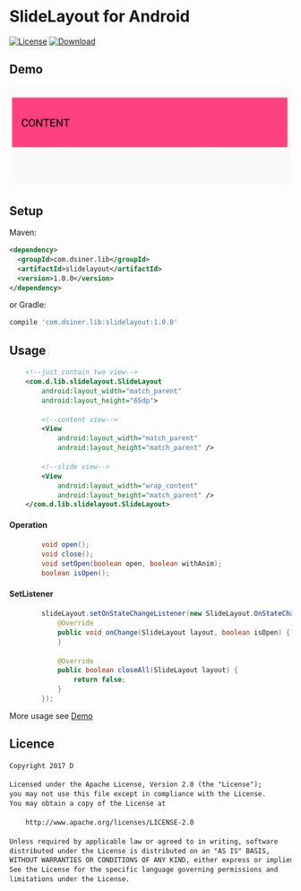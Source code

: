 # SlideLayout for Android

[![License](https://img.shields.io/badge/license-Apache%202-green.svg)](https://www.apache.org/licenses/LICENSE-2.0)
[ ![Download](https://api.bintray.com/packages/dsiner/maven/slidelayout/images/download.svg) ](https://bintray.com/dsiner/maven/slidelayout/_latestVersion)

## Demo
![](https://github.com/Dsiner/Resouce/blob/master/lib/SlideLayout/slidelayout.gif)

## Setup
Maven:
```xml
<dependency>
  <groupId>com.dsiner.lib</groupId>
  <artifactId>slidelayout</artifactId>
  <version>1.0.0</version>
</dependency>
```
or Gradle:
```groovy
compile 'com.dsiner.lib:slidelayout:1.0.0'
```


## Usage
```xml
    <!--just contain two view-->
    <com.d.lib.slidelayout.SlideLayout
        android:layout_width="match_parent"
        android:layout_height="65dp">

        <!--content view-->
        <View
            android:layout_width="match_parent"
            android:layout_height="match_parent" />

        <!--slide view-->
        <View
            android:layout_width="wrap_content"
            android:layout_height="match_parent" />
    </com.d.lib.slidelayout.SlideLayout>
```

#### Operation
```java
        void open();
        void close();
        void setOpen(boolean open, boolean withAnim);
        boolean isOpen();
```

#### SetListener
```java
        slideLayout.setOnStateChangeListener(new SlideLayout.OnStateChangeListener() {
            @Override
            public void onChange(SlideLayout layout, boolean isOpen) {
            }

            @Override
            public boolean closeAll(SlideLayout layout) {
                return false;
            }
        });
```


More usage see [Demo](app/src/main/java/com/d/slidelayout/MainActivity.java)


## Licence

```txt
Copyright 2017 D

Licensed under the Apache License, Version 2.0 (the "License");
you may not use this file except in compliance with the License.
You may obtain a copy of the License at

    http://www.apache.org/licenses/LICENSE-2.0

Unless required by applicable law or agreed to in writing, software
distributed under the License is distributed on an "AS IS" BASIS,
WITHOUT WARRANTIES OR CONDITIONS OF ANY KIND, either express or implied.
See the License for the specific language governing permissions and
limitations under the License.
```
